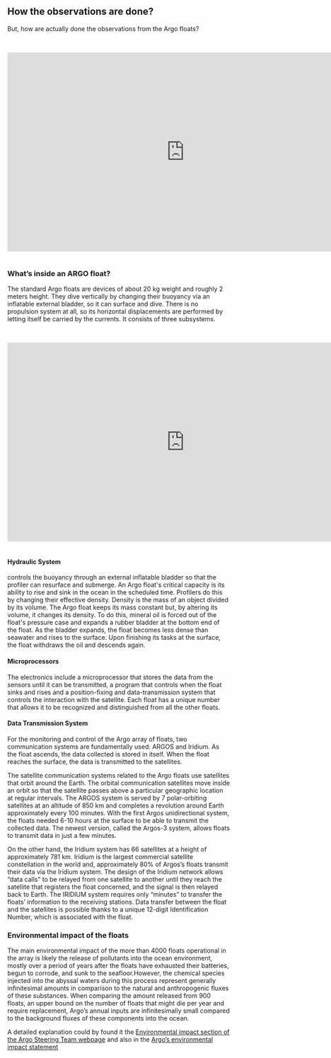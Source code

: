 ## How the observations are done?

But, how are actually done the observations from the Argo floats?

&nbsp;&nbsp;<center><iframe width="800" height="450" src="https://www.youtube.com/embed/BERBfx056fQ?si=4WA9GVNEqjD5uDKn&amp;start=3" title="How the observations are done?" frameborder="0" allow="accelerometer; autoplay; clipboard-write; encrypted-media; gyroscope; picture-in-picture; web-share" referrerpolicy="strict-origin-when-cross-origin" allowfullscreen></iframe></center>&nbsp;&nbsp;

### What’s inside an ARGO float?

The standard Argo floats are devices of about 20 kg weight and roughly 2 meters height. They dive vertically by changing their buoyancy via an inflatable external bladder, so it can surface and dive. There is no propulsion system at all, so its horizontal displacements are performed by letting itself be carried by the currents. It consists of three subsystems.
 
&nbsp;&nbsp;<center>

<iframe width="800" height="450" src="https://www.youtube.com/embed/IL-zc3hJVOQ?si=DEUPObrTMUjstpaD&amp;start=2" title="YouTube video player" frameborder="0" allow="accelerometer; autoplay; clipboard-write; encrypted-media; gyroscope; picture-in-picture; web-share" referrerpolicy="strict-origin-when-cross-origin" allowfullscreen></iframe>
    
</center>&nbsp;&nbsp;

#### Hydraulic System 
controls the buoyancy through an external inflatable bladder so that the profiler can resurface and submerge. An Argo float's critical capacity is its ability to rise and sink in the ocean in the scheduled time. Profilers do this by changing their effective density. Density is the mass of an object divided by its volume. The Argo float keeps its mass constant but, by altering its volume, it changes its density. To do this, mineral oil is forced out of the float's pressure case and expands a rubber bladder at the bottom end of the float. As the bladder expands, the float becomes less dense than seawater and rises to the surface. Upon finishing its tasks at the surface, the float withdraws the oil and descends again. 

#### Microprocessors

The electronics include a microprocessor that stores the data from the sensors until it can be transmitted, a program that controls when the float sinks and rises and a position-fixing and data-transmission system that controls the interaction with the satellite. Each float has a unique number that allows it to be recognized and distinguished from all the other floats.

#### Data Transmission System

For the monitoring and control of the Argo array of floats, two communication systems are fundamentally used: ARGOS and Iridium. As the float ascends, the  data collected is stored in itself. When the float reaches the surface, the data is transmitted to the satellites.

The satellite communication systems related to the Argo floats use satellites that orbit around the Earth. The orbital communication satellites move inside an orbit so that the satellite passes above a particular geographic location at regular intervals. The ARGOS system is served by 7 polar-orbiting satellites at an altitude of 850 km and completes a revolution around Earth approximately every 100 minutes. With the first Argos unidirectional system, the floats needed 6-10 hours at the surface to be able to transmit the collected data. The newest version, called the Argos-3 system, allows floats to transmit data in just a few minutes.
 
On the other hand, the Iridium system has 66 satellites at a height of approximately 781 km. Iridium is the largest commercial satellite constellation in the world and, approximately 80% of Argos’s floats transmit their data via the Iridium system. The design of the Iridium network allows “data calls” to be relayed from one satellite to another until they reach the satellite that registers the float concerned, and the signal is then relayed back to Earth. The IRIDIUM system requires only “minutes” to transfer the floats’ information to the receiving stations. Data transfer between the float and the satellites is possible thanks to a unique 12-digit Identification Number, which is associated with the float.

### Environmental impact of the floats

The main environmental impact of the more than 4000 floats operational in the array is likely the release of pollutants into the ocean environment, mostly over a period of years after the floats have exhausted their batteries, begun to corrode, and sunk to the seafloor.However, the chemical species injected into the abyssal waters during this process represent generally infinitesimal amounts in comparison to the natural and anthropogenic fluxes of these substances. When comparing the amount released from 900 floats, an upper bound on the number of floats that might die per year and require replacement, Argo’s annual inputs are infinitesimally small compared to the background fluxes of these components into the ocean.  

A detailed explanation could by found it the [Environmental impact section of the Argo Steering Team webpage](https://argo.ucsd.edu/about/argos-environmental-impact/) and also in the [Argo’s environmental impact statement](https://argo.ucsd.edu/wp-content/uploads/sites/361/2020/05/final.Argo_Environmental_Impact.2020.05.10-1.pdf)